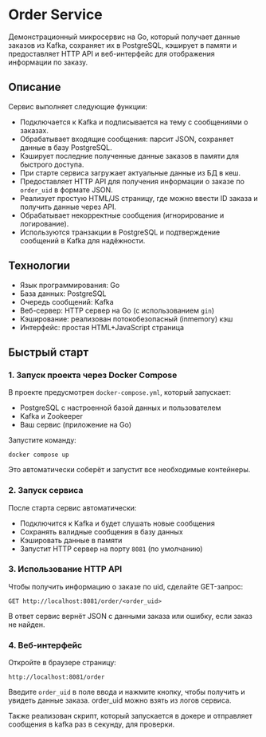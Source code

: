 # Order Service

Демонстрационный микросервис на Go, который получает данные заказов из Kafka, сохраняет их в PostgreSQL, кэширует в памяти и предоставляет HTTP API и веб-интерфейс для отображения информации по заказу.

## Описание

Сервис выполняет следующие функции:

- Подключается к Kafka и подписывается на тему с сообщениями о заказах.
- Обрабатывает входящие сообщения: парсит JSON, сохраняет данные в базу PostgreSQL.
- Кэширует последние полученные данные заказов в памяти для быстрого доступа.
- При старте сервиса загружает актуальные данные из БД в кеш.
- Предоставляет HTTP API для получения информации о заказе по `order_uid` в формате JSON.
- Реализует простую HTML/JS страницу, где можно ввести ID заказа и получить данные через API.
- Обрабатывает некорректные сообщения (игнорирование и логирование).
- Используются транзакции в PostgreSQL и подтверждение сообщений в Kafka для надёжности.

## Технологии

- Язык программирования: Go
- База данных: PostgreSQL
- Очередь сообщений: Kafka
- Веб-сервер: HTTP сервер на Go (с использованием `gin`)
- Кэширование: реализован потокобезопасный (inmemory) кэш
- Интерфейс: простая HTML+JavaScript страница

## Быстрый старт

### 1. Запуск проекта через Docker Compose

В проекте предусмотрен `docker-compose.yml`, который запускает:

- PostgreSQL с настроенной базой данных и пользователем
- Kafka и Zookeeper
- Ваш сервис (приложение на Go)

Запустите команду:
```
docker compose up
```

Это автоматически соберёт и запустит все необходимые контейнеры.

### 2. Запуск сервиса

После старта сервис автоматически:

- Подключится к Kafka и будет слушать новые сообщения
- Сохранять валидные сообщения в базу данных
- Кэшировать данные в памяти
- Запустит HTTP сервер на порту `8081` (по умолчанию)

### 3. Использование HTTP API

Чтобы получить информацию о заказе по uid, сделайте GET-запрос:
```
GET http://localhost:8081/order/<order_uid>
```

В ответ сервис вернёт JSON с данными заказа или ошибку, если заказ не найден.

### 4. Веб-интерфейс

Откройте в браузере страницу:

```
http://localhost:8081/order
```
Введите `order_uid` в поле ввода и нажмите кнопку, чтобы получить и увидеть данные заказа. order_uid можно взять из логов сервиса.

Также реализован скрипт, который запускается в докере и отправляет сообщения в kafka раз в секунду, для проверки.
